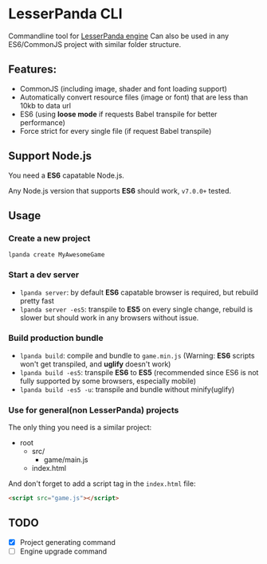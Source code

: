 # LesserPanda CLI

Commandline tool for [LesserPanda engine](https://github.com/pixelpicosean/lesser-panda)
Can also be used in any ES6/CommonJS project with similar folder structure.

## Features:

- CommonJS (including image, shader and font loading support)
- Automatically convert resource files (image or font) that are less than 10kb to data url
- ES6 (using **loose mode** if requests Babel transpile for better performance)
- Force strict for every single file (if request Babel transpile)

## Support Node.js

You need a **ES6** capatable Node.js.

Any Node.js version that supports **ES6** should work, `v7.0.0+` tested.

## Usage

### Create a new project

`lpanda create MyAwesomeGame`

### Start a dev server

- `lpanda server`: by default **ES6** capatable browser is required, but rebuild pretty fast
- `lpanda server -es5`: transpile to **ES5** on every single change, rebuild is slower but should work in any browsers without issue.

### Build production bundle

- `lpanda build`: compile and bundle to `game.min.js` (Warning: **ES6** scripts won't get transpiled, and **uglify** doesn't work)
- `lpanda build -es5`: transpile **ES6** to **ES5** (recommended since ES6 is not fully supported by some browsers, especially mobile)
- `lpanda build -es5 -u`: transpile and bundle without minify(uglify)

### Use for general(non LesserPanda) projects

The only thing you need is a similar project:

- root
  - src/
    - game/main.js
  - index.html

And don't forget to add a script tag in the `index.html` file:

```html
<script src="game.js"></script>
```

## TODO

- [x] Project generating command
- [ ] Engine upgrade command
